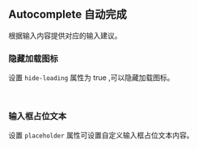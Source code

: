 <div class="demo-header">
<p class="overviewicon">
  <span class="wapi-form-dropdown"/>
</p>

## Autocomplete 自动完成

<nova-uxlink widget-name="Input"></nova-uxlink>

根据输入内容提供对应的输入建议。

</div>

### 隐藏加载图标

设置 `hide-loading` 属性为 true ,可以隐藏加载图标。

<nova-demo-view link="autocomplete/hide-loading"></nova-demo-view>

<br>

### 输入框占位文本

设置 `placeholder` 属性可设置自定义输入框占位文本内容。

<nova-demo-view link="autocomplete/hide-loading"></nova-demo-view>

<br>
